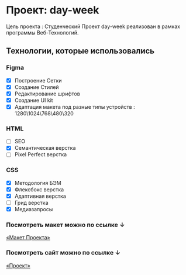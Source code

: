 # Проект: day-week

Цель проекта : Студенческий Проект day-week реализован в рамках программы Веб-Технологий.  

## Технологии, которые использовались

### Figma

- [x] Построение Сетки
- [x] Создание Стилей
- [x] Редактирование шрифтов
- [x] Создание UI kit
- [x] Адаптация макета под разные типы устройств : 1280\1024\768\480\320

### HTML

- [ ] SEO
- [x] Семантическая верстка
- [ ] Pixel Perfect верстка

### CSS

- [x] Методология БЭМ
- [x] Флексбокс верстка
- [x] Адаптивная верстка
- [ ] Грид верстка
- [x] Медиазапросы

### Посмотреть макет можно по ссылке ↓

[«Макет Проекта»](https://www.figma.com/file/Eztf2At7exsY0wNJp6g1v7/DAYweek?node-id=1%3A58&t=fLwnAtfljretoyQr-0)


### Посмотреть сайт можно по ссылке ↓

[«Проект»](https://lone-firefly.github.io/day-week/)
